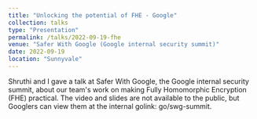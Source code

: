 ```yaml
---
title: "Unlocking the potential of FHE - Google"
collection: talks
type: "Presentation"
permalink: /talks/2022-09-19-fhe
venue: "Safer With Google (Google internal security summit)"
date: 2022-09-19
location: "Sunnyvale"
---
```


Shruthi and I gave a talk at Safer With Google, the Google internal security summit, about our team's work on making Fully Homomorphic Encryption (FHE) practical. The video and slides are not available to the public, but Googlers can view them at the internal golink: go/swg-summit.